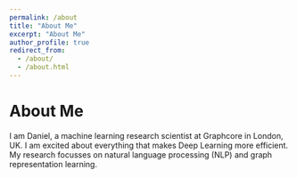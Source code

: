 ```yaml
---
permalink: /about
title: "About Me"
excerpt: "About Me"
author_profile: true
redirect_from: 
  - /about/
  - /about.html
---
```


About Me
======
I am Daniel, a machine learning research scientist at Graphcore in London, UK. I am excited about everything that makes Deep Learning more efficient. My research focusses on natural language processing (NLP) and graph representation learning.